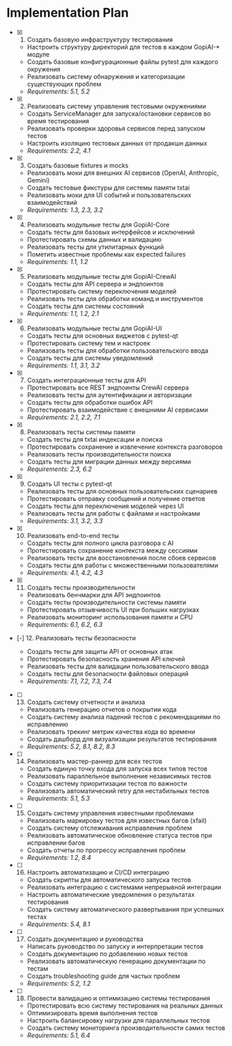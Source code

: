 # Implementation Plan

- [x] 1. Создать базовую инфраструктуру тестирования







  - Настроить структуру директорий для тестов в каждом GopiAI-* модуле
  - Создать базовые конфигурационные файлы pytest для каждого окружения
  - Реализовать систему обнаружения и категоризации существующих проблем
  - _Requirements: 5.1, 5.2_

- [x] 2. Реализовать систему управления тестовыми окружениями








  - Создать ServiceManager для запуска/остановки сервисов во время тестирования
  - Реализовать проверки здоровья сервисов перед запуском тестов
  - Настроить изоляцию тестовых данных от продакшн данных
  - _Requirements: 2.2, 4.1_

- [x] 3. Создать базовые fixtures и mocks



  - Реализовать моки для внешних AI сервисов (OpenAI, Anthropic, Gemini)
  - Создать тестовые фикстуры для системы памяти txtai
  - Реализовать моки для UI событий и пользовательских взаимодействий
  - _Requirements: 1.3, 2.3, 3.2_

- [x] 4. Реализовать модульные тесты для GopiAI-Core





  - Создать тесты для базовых интерфейсов и исключений
  - Протестировать схемы данных и валидацию
  - Реализовать тесты для утилитарных функций
  - Пометить известные проблемы как expected failures
  - _Requirements: 1.1, 1.2_

- [x] 5. Реализовать модульные тесты для GopiAI-CrewAI





  - Создать тесты для API сервера и эндпоинтов
  - Протестировать систему переключения моделей
  - Реализовать тесты для обработки команд и инструментов
  - Создать тесты для системы состояний
  - _Requirements: 1.1, 1.2, 2.1_

- [x] 6. Реализовать модульные тесты для GopiAI-UI





  - Создать тесты для основных виджетов с pytest-qt
  - Протестировать систему тем и настроек
  - Реализовать тесты для обработки пользовательского ввода
  - Создать тесты для системы уведомлений
  - _Requirements: 1.1, 3.1, 3.2_

- [x] 7. Создать интеграционные тесты для API








  - Протестировать все REST эндпоинты CrewAI сервера
  - Реализовать тесты для аутентификации и авторизации
  - Создать тесты для обработки ошибок API
  - Протестировать взаимодействие с внешними AI сервисами
  - _Requirements: 2.1, 2.2, 7.1_

- [x] 8. Реализовать тесты системы памяти











  - Создать тесты для txtai индексации и поиска
  - Протестировать сохранение и извлечение контекста разговоров
  - Реализовать тесты производительности поиска
  - Создать тесты для миграции данных между версиями
  - _Requirements: 2.3, 6.2_

- [x] 9. Создать UI тесты с pytest-qt








  - Реализовать тесты для основных пользовательских сценариев
  - Протестировать отправку сообщений и получение ответов
  - Создать тесты для переключения моделей через UI
  - Реализовать тесты для работы с файлами и настройками
  - _Requirements: 3.1, 3.2, 3.3_

- [x] 10. Реализовать end-to-end тесты





  - Создать тесты для полного цикла разговора с AI
  - Протестировать сохранение контекста между сессиями
  - Реализовать тесты для восстановления после сбоев сервисов
  - Создать тесты для работы с множественными пользователями
  - _Requirements: 4.1, 4.2, 4.3_

- [x] 11. Создать тесты производительности





  - Реализовать бенчмарки для API эндпоинтов
  - Создать тесты производительности системы памяти
  - Протестировать отзывчивость UI при больших нагрузках
  - Реализовать мониторинг использования памяти и CPU
  - _Requirements: 6.1, 6.2, 6.3_

- [-] 12. Реализовать тесты безопасности



  - Создать тесты для защиты API от основных атак
  - Протестировать безопасность хранения API ключей
  - Реализовать тесты для валидации пользовательского ввода
  - Создать тесты для безопасности файловых операций
  - _Requirements: 7.1, 7.2, 7.3, 7.4_

- [ ] 13. Создать систему отчетности и анализа
  - Реализовать генерацию отчетов о покрытии кода
  - Создать систему анализа падений тестов с рекомендациями по исправлению
  - Реализовать трекинг метрик качества кода во времени
  - Создать дашборд для визуализации результатов тестирования
  - _Requirements: 5.2, 8.1, 8.2, 8.3_

- [ ] 14. Реализовать мастер-раннер для всех тестов
  - Создать единую точку входа для запуска всех типов тестов
  - Реализовать параллельное выполнение независимых тестов
  - Создать систему приоритизации тестов по важности
  - Реализовать автоматический retry для нестабильных тестов
  - _Requirements: 5.1, 5.3_

- [ ] 15. Создать систему управления известными проблемами
  - Реализовать маркировку тестов для известных багов (xfail)
  - Создать систему отслеживания исправления проблем
  - Реализовать автоматическое обновление статуса тестов при исправлении багов
  - Создать отчеты по прогрессу исправления проблем
  - _Requirements: 1.2, 8.4_

- [ ] 16. Настроить автоматизацию и CI/CD интеграцию
  - Создать скрипты для автоматического запуска тестов
  - Реализовать интеграцию с системами непрерывной интеграции
  - Настроить автоматические уведомления о результатах тестирования
  - Создать систему автоматического развертывания при успешных тестах
  - _Requirements: 5.4, 8.1_

- [ ] 17. Создать документацию и руководства
  - Написать руководство по запуску и интерпретации тестов
  - Создать документацию по добавлению новых тестов
  - Реализовать автоматическую генерацию документации по тестам
  - Создать troubleshooting guide для частых проблем
  - _Requirements: 5.2, 1.2_

- [ ] 18. Провести валидацию и оптимизацию системы тестирования
  - Протестировать всю систему тестирования на реальных данных
  - Оптимизировать время выполнения тестов
  - Настроить балансировку нагрузки для параллельных тестов
  - Создать систему мониторинга производительности самих тестов
  - _Requirements: 5.1, 6.4_